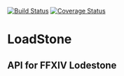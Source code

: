 [![Build Status](https://travis-ci.org/Demotivated/loadstone.svg?branch=master)](https://travis-ci.org/Demotivated/loadstone) [![Coverage Status](https://coveralls.io/repos/Demotivated/loadstone/badge.svg?branch=master&service=github)](https://coveralls.io/github/Demotivated/loadstone?branch=master)

# LoadStone

## API for FFXIV Lodestone
